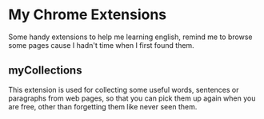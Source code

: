 # My Chrome Extensions

  Some handy extensions to help me learning english, remind me to browse some pages cause I hadn't time when I first found them.

## myCollections

  This extension is used for collecting some useful words, sentences or paragraphs from web pages,
  so that you can pick them up again when you are free, other than forgetting them like never seen them.

